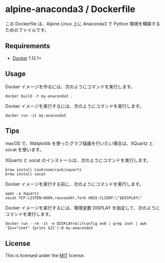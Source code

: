 # alpine-anaconda3 / Dockerfile

この Dockerfile は、Alpine Linux 上に Anaconda3 で Python 環境を構築するためのファイルです。

## Requirements

* [Docker](https://www.docker.com) 1.12.1+

## Usage

Docker イメージを作るには、次のようにコマンドを実行します。

```text
docker build -t my-anaconda3 .
```

Docker イメージを実行するには、次のようにコマンドを実行します。

```text
docker run -it my-anaconda3
```

## Tips

macOS で、Matplotlib を使ったグラフ描画を行いたい場合は、XQuartz と socat を使います。

XQuartz と socat のインストールは、次のようにコマンドを実行します。

```text
brew install Caskroom/cask/xquartz
brew install socat
```

Docker イメージを実行する前に、次のようにコマンドを実行します。

```text
open -a Xquartz
socat TCP-LISTEN:6000,reuseaddr,fork UNIX-CLIENT:\"$DISPLAY\"
```

Docker イメージを実行するには、環境変数 DISPLAY を指定して、次のようにコマンドを実行します。

```text
docker run --rm -it -e DISPLAY=$(ifconfig en0 | grep inet | awk '$1=="inet" {print $2}'):0 my-anaconda3
```

## License

This is licensed under the [MIT](https://github.com/asakaguchi/dockerfiles/blob/master/LICENSE) license.